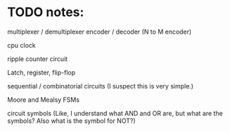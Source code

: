 

# TODO notes:
multiplexer / demultiplexer
encoder / decoder  (N to M encoder)

cpu clock

ripple counter circuit

Latch, register, flip-flop

sequential / combinatorial circuits   (I suspect this is very simple.)

Moore and Mealsy FSMs



circuit symbols
(Like, I understand what AND and OR are,
but what are the symbols?
Also what is the symbol for NOT?)


